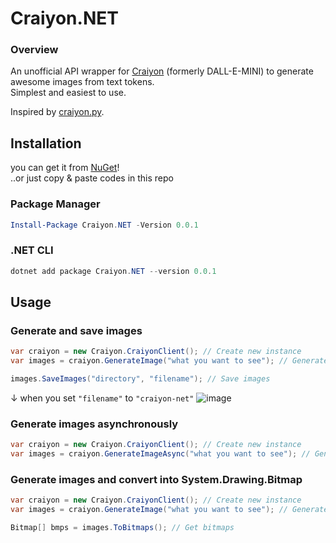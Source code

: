 # Craiyon.NET
### Overview
An unofficial API wrapper for [Craiyon](https://craiyon.com) (formerly DALL-E-MINI) to generate awesome images from text tokens.\
Simplest and easiest to use.

Inspired by [craiyon.py](https://github.com/FireHead90544/craiyon.py).

## Installation
you can get it from [NuGet](https://www.nuget.org/packages/Craiyon.NET)!\
..or just copy & paste codes in this repo
### Package Manager
```powershell
Install-Package Craiyon.NET -Version 0.0.1
```
### .NET CLI
```powershell
dotnet add package Craiyon.NET --version 0.0.1
```
## Usage
### Generate and save images
```csharp
var craiyon = new Craiyon.CraiyonClient(); // Create new instance
var images = craiyon.GenerateImage("what you want to see"); // Generate images

images.SaveImages("directory", "filename"); // Save images
```
↓ when you set `"filename"` to `"craiyon-net"`
![image](https://user-images.githubusercontent.com/78198198/185727898-ff38e600-5f80-47a3-9da3-21f9db7c8289.png)

### Generate images asynchronously
```csharp
var craiyon = new Craiyon.CraiyonClient(); // Create new instance
var images = craiyon.GenerateImageAsync("what you want to see"); // Generate images
```

### Generate images and convert into System.Drawing.Bitmap
```csharp
var craiyon = new Craiyon.CraiyonClient(); // Create new instance
var images = craiyon.GenerateImage("what you want to see"); // Generate images

Bitmap[] bmps = images.ToBitmaps(); // Get bitmaps
```
